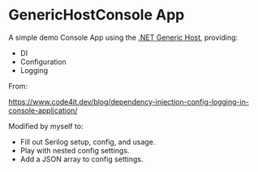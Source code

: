 # GenericHostConsole App

A simple demo Console App using the [.NET Generic Host](https://learn.microsoft.com/en-us/aspnet/core/fundamentals/host/generic-host?view=aspnetcore-8.0), providing:

- DI
- Configuration
- Logging

From:

https://www.code4it.dev/blog/dependency-injection-config-logging-in-console-application/

Modified by myself to:
- Fill out Serilog setup, config, and usage.
- Play with nested config settings. 
- Add a JSON array to config settings.

